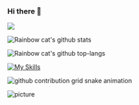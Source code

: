 ### Hi there 👋

![](https://visitor-badge.glitch.me/badge?page_id=jan-bar)

![Rainbow cat's github stats](https://github-readme-stats.vercel.app/api?username=jan-bar&show_icons=true&count_private=true)

![Rainbow cat's github top-langs](https://github-readme-stats.vercel.app/api/top-langs/?username=jan-bar&layout=compact)

[![My Skills](https://skillicons.dev/icons?i=go,git,github,githubactions,docker,vscode,idea,jenkins,kubernetes,linux,mysql,sqlite,lua,py,md,nginx,redis,regex,prometheus)](https://skillicons.dev)

![github contribution grid snake animation](https://raw.githubusercontent.com/jan-bar/jan-bar/output/github-contribution-grid-snake.svg)

![picture](https://raw.githubusercontent.com/saadeghi/saadeghi/master/dino.gif)
<!--
**jan-bar/jan-bar** is a ✨ _special_ ✨ repository because its `README.md` (this file) appears on your GitHub profile.

Here are some ideas to get you started:

- 🔭 I’m currently working on ...
- 🌱 I’m currently learning ...
- 👯 I’m looking to collaborate on ...
- 🤔 I’m looking for help with ...
- 💬 Ask me about ...
- 📫 How to reach me: ...
- 😄 Pronouns: ...
- ⚡ Fun fact: ...
-->

